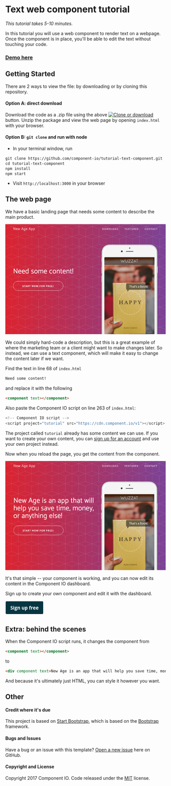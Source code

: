 # Text web component tutorial

*This tutorial takes 5-10 minutes.*

In this tutorial you will use a web component to render text on a webpage. Once the component is in place, you'll be able to edit the text without touching your code.

### [Demo here](http://component-io-tutorials.s3-website-us-east-1.amazonaws.com/tutorial-text-component/dist/)

## Getting Started

There are 2 ways to view the file: by downloading or by cloning this repository.

#### Option A: direct download

Download the code as a .zip file using the above [![Clone or download](https://res.cloudinary.com/component/image/upload/v1484267460/clone_or_download.png)](https://github.com/component-io/tutorial-text-component#) button. Unzip the package and view the web page by opening `index.html` with your browser.

#### Option B: `git clone` and run with node

* In your terminal window, run
```
git clone https://github.com/component-io/tutorial-text-component.git
cd tutorial-text-component
npm install
npm start
```
* Visit `http://localhost:3000` in your browser

## The web page

We have a basic landing page that needs some content to describe the main product.

[![The web page](img/tutorial-1.png)](http://component-io-tutorials.s3-website-us-east-1.amazonaws.com/tutorial-text-component/dist/)

We could simply hard-code a description, but this is a great example of where the marketing team or a client might want to make changes later. So instead, we can use a text component, which will make it easy to change the content later if we want.

Find the text in line 68 of `index.html`

```html
Need some content!
```

and replace it with the following

```html
<component text></component>
```

Also paste the Component IO script on line 263 of `index.html`:

```js
<!-- Component IO script -->
<script project="tutorial" src="https://cdn.component.io/v1"></script>
```

The project called `tutorial` already has some content we can use. If you want to create your own content, you can [sign up for an account](https://component.io/auth) and use your own project instead.

Now when you reload the page, you get the content from the component.

[![The improved web page](img/tutorial-2.png)](http://component-io-tutorials.s3-website-us-east-1.amazonaws.com/tutorial-text-component/dist/)

It's that simple -- your component is working, and you can now edit its content in the Component IO dashboard.

Sign up to create your own component and edit it with the dashboard.

[![Sign up](img/sign-up.png)](https://component.io/auth)

## Extra: behind the scenes

When the Component IO script runs, it changes the component from

```html
<component text></component>
```
to
```html
<div component text>New Age is an app that will help you save time, money, or anything else!</div>
```
And because it's ultimately just HTML, you can style it however you want.

## Other

#### Credit where it's due

This project is based on [Start Bootstrap](http://startbootstrap.com/template-overviews/new-age/), which is based on the [Bootstrap](http://getbootstrap.com/) framework.

#### Bugs and Issues

Have a bug or an issue with this template? [Open a new issue](https://github.com/component-io/tutorial-text-component/issues) here on GitHub.

#### Copyright and License

Copyright 2017 Component IO. Code released under the [MIT](https://github.com/component-io/tutorial-text-component/blob/master/LICENSE) license.
